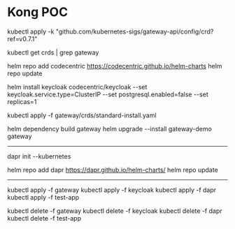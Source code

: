 # Kong POC


kubectl apply -k "github.com/kubernetes-sigs/gateway-api/config/crd?ref=v0.7.1"

kubectl get crds | grep gateway

helm repo add codecentric https://codecentric.github.io/helm-charts
helm repo update

helm install keycloak codecentric/keycloak --set keycloak.service.type=ClusterIP --set postgresql.enabled=false --set replicas=1

kubectl apply -f gateway/crds/standard-install.yaml

helm dependency build gateway
helm upgrade --install gateway-demo gateway

-----------------

dapr init --kubernetes

helm repo add dapr https://dapr.github.io/helm-charts/
helm repo update

-------------------

kubectl apply -f gateway
kubectl apply -f keycloak
kubectl apply -f dapr
kubectl apply -f test-app

kubectl delete -f gateway
kubectl delete -f keycloak
kubectl delete -f dapr
kubectl delete -f test-app